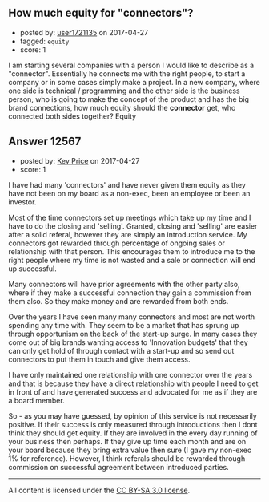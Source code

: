 ## How much equity for "connectors"?

- posted by: [user1721135](https://stackexchange.com/users/1906341/user1721135) on 2017-04-27
- tagged: `equity`
- score: 1

I am starting several companies with a person I would like to describe as a "connector". Essentially he connects me with the right people, to start a company or in some cases simply make a project. In a new company, where one side is technical / programming and the other side is the business person, who is going to make the concept of the product and has the big brand connections, how much equity should the **connector** get, who connected both sides together?
Equity


## Answer 12567

- posted by: [Kev Price](https://stackexchange.com/users/1109274/kev-price) on 2017-04-27
- score: 1

I have had many 'connectors' and have never given them equity as they have not been on my board as a non-exec, been an employee or been an investor.

Most of the time connectors set up meetings which take up my time and I have to do the closing and 'selling'. Granted, closing and 'selling' are easier after a solid referal, however they are simply an introduction service. My connectors got rewarded through percentage of ongoing sales or relationship with that person. This encourages them to introduce me to the right people where my time is not wasted and a sale or connection will end up successful.

Many connectors will have prior agreements with the other party also, where if they make a successful connection they gain a commission from them also. So they make money and are rewarded from both ends.

Over the years I have seen many many connectors and most are not worth spending any time with. They seem to be a market that has sprung up through opportunism on the back of the start-up surge. In many cases they come out of big brands wanting access to 'Innovation budgets' that they can only get hold of through contact with a start-up and so send out connectors to put them in touch and give them access.

I have only maintained one relationship with one connector over the years and that is because they have a direct relationship with people I need to get in front of and have generated success and advocated for me as if they are a board member.

So - as you may have guessed, by opinion of this service is not necessarily positive. If their success is only measured through introductions then I dont think they should get equity. If they are involved in the every day running of your business then perhaps. If they give up time each month and are on your board because they bring extra value then sure (I gave my non-exec 1% for reference). However, I think referals should be rewarded through commission on successful agreement between introduced parties.



---

All content is licensed under the [CC BY-SA 3.0 license](https://creativecommons.org/licenses/by-sa/3.0/).
